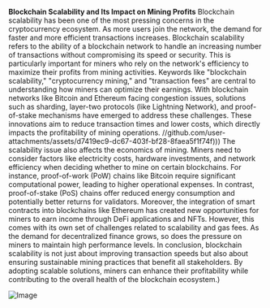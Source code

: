 **Blockchain Scalability and Its Impact on Mining Profits**
Blockchain scalability has been one of the most pressing concerns in the cryptocurrency ecosystem. As more users join the network, the demand for faster and more efficient transactions increases. Blockchain scalability refers to the ability of a blockchain network to handle an increasing number of transactions without compromising its speed or security. This is particularly important for miners who rely on the network's efficiency to maximize their profits from mining activities.
Keywords like "blockchain scalability," "cryptocurrency mining," and "transaction fees" are central to understanding how miners can optimize their earnings. With blockchain networks like Bitcoin and Ethereum facing congestion issues, solutions such as sharding, layer-two protocols (like Lightning Network), and proof-of-stake mechanisms have emerged to address these challenges. These innovations aim to reduce transaction times and lower costs, which directly impacts the profitability of mining operations.
 //github.com/user-attachments/assets/d7419ec9-dc67-403f-bf28-8faea5f1f74f)))
The scalability issue also affects the economics of mining. Miners need to consider factors like electricity costs, hardware investments, and network efficiency when deciding whether to mine on certain blockchains. For instance, proof-of-work (PoW) chains like Bitcoin require significant computational power, leading to higher operational expenses. In contrast, proof-of-stake (PoS) chains offer reduced energy consumption and potentially better returns for validators.
Moreover, the integration of smart contracts into blockchains like Ethereum has created new opportunities for miners to earn income through DeFi applications and NFTs. However, this comes with its own set of challenges related to scalability and gas fees. As the demand for decentralized finance grows, so does the pressure on miners to maintain high performance levels.
In conclusion, blockchain scalability is not just about improving transaction speeds but also about ensuring sustainable mining practices that benefit all stakeholders. By adopting scalable solutions, miners can enhance their profitability while contributing to the overall health of the blockchain ecosystem.)


![Image](https://github.com/user-attachments/assets/d7419ec9-dc67-403f-bf28-8faea5f1f74f)